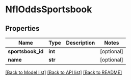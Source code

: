 # NflOddsSportsbook

## Properties
Name | Type | Description | Notes
------------ | ------------- | ------------- | -------------
**sportsbook_id** | **int** |  | [optional] 
**name** | **str** |  | [optional] 

[[Back to Model list]](../README.md#documentation-for-models) [[Back to API list]](../README.md#documentation-for-api-endpoints) [[Back to README]](../README.md)

